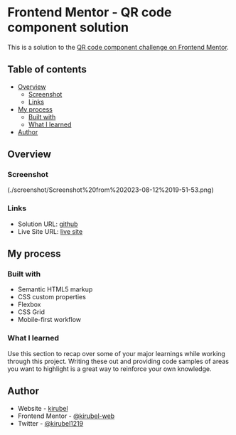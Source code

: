# Frontend Mentor - QR code component solution

This is a solution to the [QR code component challenge on Frontend Mentor](https://www.frontendmentor.io/challenges/qr-code-component-iux_sIO_H). 
## Table of contents

- [Overview](#overview)
  - [Screenshot](#screenshot)
  - [Links](#links)
- [My process](#my-process)
  - [Built with](#built-with)
  - [What I learned](#what-i-learned)
- [Author](#author)

## Overview

### Screenshot

(./screenshot/Screenshot%20from%202023-08-12%2019-51-53.png)

### Links

- Solution URL: [github](https://github.com/kirubel-web/qr-code-component-main/tree/main)
- Live Site URL: [live site](https://kirubel-web.github.io/qr-code-component-main/)

## My process

### Built with

- Semantic HTML5 markup
- CSS custom properties
- Flexbox
- CSS Grid
- Mobile-first workflow


### What I learned

Use this section to recap over some of your major learnings while working through this project. Writing these out and providing code samples of areas you want to highlight is a great way to reinforce your own knowledge.

## Author

- Website - [kirubel](https://www.kirubelportfolioweb.pages.dev)
- Frontend Mentor - [@kirubel-web](https://www.frontendmentor.io/profile/kirubel-web)
- Twitter - [@kirubel1219](https://www.twitter.com/kirubel1219)

